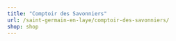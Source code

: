 ```yaml
---
title: "Comptoir des Savonniers"
url: /saint-germain-en-laye/comptoir-des-savonniers/
shop: shop
---
```

